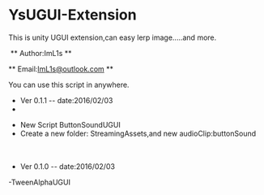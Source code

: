 # YsUGUI-Extension
This is unity UGUI extension,can easy lerp image.....and more.

﻿
** Author:ImL1s **

** Email:ImL1s@outlook.com **
 


You can use this script in anywhere.



 * Ver 0.1.1 -- date:2016/02/03
 * 
 
  - New Script ButtonSoundUGUI
  - Create a new folder: StreamingAssets,and new audioClip:buttonSound
	<br /> <br /> <br />

 * Ver 0.1.0 -- date:2016/02/03
 
  -TweenAlphaUGUI
